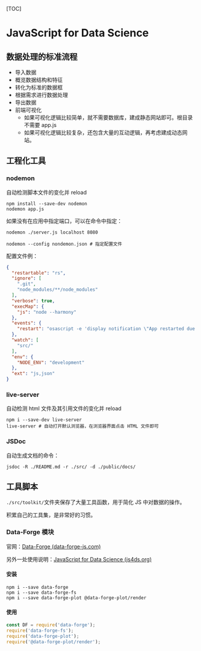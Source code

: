 [TOC]

# JavaScript for Data Science

## 数据处理的标准流程

- 导入数据
- 概览数据结构和特征
- 转化为标准的数据框
- 根据需求进行数据处理
- 导出数据
- 前端可视化
  - 如果可视化逻辑比较简单，就不需要数据库，建成静态网站即可。根目录不需要 app.js
  - 如果可视化逻辑比较复杂，还包含大量的互动逻辑，再考虑建成动态网站。

## 工程化工具

### nodemon

自动检测脚本文件的变化并 reload

```shell
npm install --save-dev nodemon
nodemon app.js
```

如果没有在应用中指定端口，可以在命令中指定：

```shell
nodemon ./server.js localhost 8080
```

```shell
nodemon --config nondemon.json # 指定配置文件
```

配置文件例：

```json
{
  "restartable": "rs",
  "ignore": [
    ".git",
    "node_modules/**/node_modules"
  ],
  "verbose": true,
  "execMap": {
    "js": "node --harmony"
  },
  "events": {
    "restart": "osascript -e 'display notification \"App restarted due to:\n'$FILENAME'\" with title \"nodemon\"'"
  },
  "watch": [
    "src/"
  ],
  "env": {
    "NODE_ENV": "development"
  },
  "ext": "js,json"
}
```

### live-server

自动检测 html 文件及其引用文件的变化并 reload

```shell
npm i --save-dev live-server
live-server # 自动打开默认浏览器，在浏览器界面点击 HTML 文件即可
```

### JSDoc

自动生成文档的命令：

```shell
jsdoc -R ./README.md -r ./src/ -d ./public/docs/
```

## 工具脚本

`./src/toolkit/`文件夹保存了大量工具函数，用于简化 JS 中对数据的操作。

积累自己的工具集，是非常好的习惯。

### Data-Forge 模块

官网：[Data-Forge (data-forge-js.com)](http://www.data-forge-js.com/)

另外一处使用说明：[JavaScript for Data Science (js4ds.org)](http://js4ds.org/#s:dataforge)

#### 安装

```shell
npm i --save data-forge
npm i --save data-forge-fs
npm i --save data-forge-plot @data-forge-plot/render
```

#### 使用

```js
const DF = require('data-forge');
require('data-forge-fs');
require('data-forge-plot');
require('@data-forge-plot/render');
```



